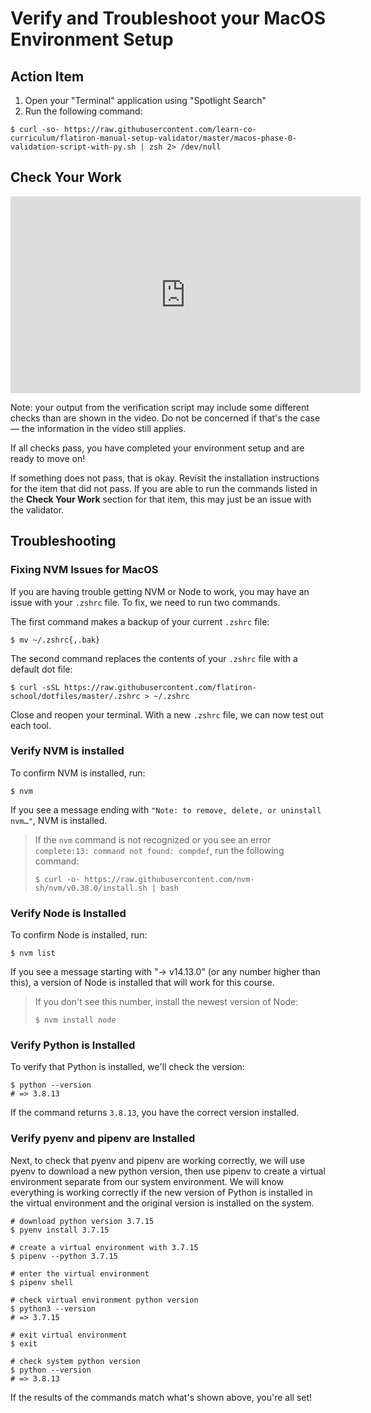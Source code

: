 # Verify and Troubleshoot your MacOS Environment Setup

## Action Item

1. Open your "Terminal" application using "Spotlight Search"
2. Run the following command:

```console
$ curl -so- https://raw.githubusercontent.com/learn-co-curriculum/flatiron-manual-setup-validator/master/macos-phase-0-validation-script-with-py.sh | zsh 2> /dev/null
```

## Check Your Work

<iframe width="560" height="315" src="https://www.youtube.com/embed/CNuoCmve-xc" frameborder="0" allow="accelerometer; autoplay; clipboard-write; encrypted-media; gyroscope; picture-in-picture" allowfullscreen></iframe>

Note: your output from the verification script may include some different checks
than are shown in the video. Do not be concerned if that's the case — the
information in the video still applies.

If all checks pass, you have completed your environment setup and are ready to
move on!

If something does not pass, that is okay. Revisit the installation instructions
for the item that did not pass. If you are able to run the commands listed in
the **Check Your Work** section for that item, this may just be an issue with
the validator.

## Troubleshooting

### Fixing NVM Issues for MacOS

If you are having trouble getting NVM or Node to work, you may have an
issue with your `.zshrc` file. To fix, we need to run two commands.

The first command makes a backup of your current `.zshrc` file:

```console
$ mv ~/.zshrc{,.bak}
```

The second command replaces the contents of your `.zshrc` file with a default
dot file:

```console
$ curl -sSL https://raw.githubusercontent.com/flatiron-school/dotfiles/master/.zshrc > ~/.zshrc
```

Close and reopen your terminal. With a new `.zshrc` file, we can now test out
each tool.

### Verify NVM is installed

To confirm NVM is installed, run:

```console
$ nvm
```

If you see a message ending with `"Note: to remove, delete, or uninstall nvm…"`,
NVM is installed.

> If the `nvm` command is not recognized or you see an error
> `complete:13: command not found: compdef`, run the following command:
>
> ```console
> $ curl -o- https://raw.githubusercontent.com/nvm-sh/nvm/v0.38.0/install.sh | bash
> ```

### Verify Node is Installed

To confirm Node is installed, run:

```console
$ nvm list
```

If you see a message starting with "-> v14.13.0" (or any number higher than
this), a version of Node is installed that will work for this course.

> If you don't see this number, install the newest version of Node:
>
> ```console
> $ nvm install node
> ```

### Verify Python is Installed

To verify that Python is installed, we'll check the version:

```console
$ python --version
# => 3.8.13
```

If the command returns `3.8.13`, you have the correct version installed.

### Verify pyenv and pipenv are Installed

Next, to check that pyenv and pipenv are working correctly, we will use
pyenv to download a new python version, then use pipenv to create a virtual
environment separate from our system environment. We will know everything is
working correctly if the new version of Python is installed in the virtual
environment and the original version is installed on the system.

```console
# download python version 3.7.15
$ pyenv install 3.7.15

# create a virtual environment with 3.7.15
$ pipenv --python 3.7.15

# enter the virtual environment
$ pipenv shell

# check virtual environment python version
$ python3 --version
# => 3.7.15

# exit virtual environment
$ exit

# check system python version
$ python --version
# => 3.8.13
```

If the results of the commands match what's shown above, you're all set!
